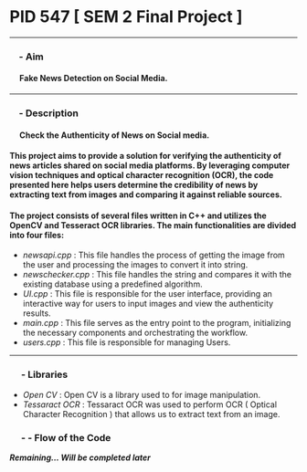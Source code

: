 # PID 547 [ SEM 2 Final Project ] 

***

### &emsp;- **Aim**
#### &emsp; Fake News Detection on Social Media.

***

### &emsp;- **Description**
#### &emsp; Check the Authenticity of News on Social media. 
#### This project aims to provide a solution for verifying the authenticity of news articles shared on social media platforms. By leveraging  computer vision techniques and optical character recognition (OCR), the code presented here helps users determine the credibility of news by extracting text from images and comparing it against reliable sources.                   

#### The project consists of several files written in C++ and utilizes the OpenCV and Tesseract OCR libraries. The main functionalities are divided into four files:

- *newsapi.cpp* : This file handles the process of getting the image from the user and processing the images to convert it into string.
- *newschecker.cpp* : This file handles the string and compares it with the existing database using a predefined algorithm.
- *UI.cpp* : This file is responsible for the user interface, providing an interactive way for users to input images and view the authenticity results.
- *main.cpp* : This file serves as the entry point to the program, initializing the necessary components and orchestrating the workflow.
- *users.cpp* : This file is responsible for managing Users.

***

### &emsp; - **Libraries**
- *Open CV* : Open CV is a library used to for image manipulation.
- *Tessaract OCR* : Tessaract OCR was used to perform OCR ( Optical Character Recognition ) that allows us to extract text from an image.

### &emsp; - **- Flow of the Code**
***Remaining... Will be completed later***
